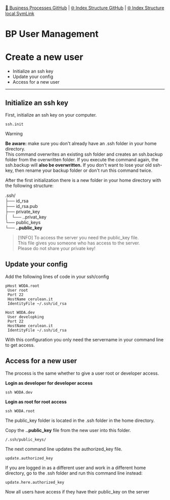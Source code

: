 [📁 Business Processes GitHub](/cerulean-circle-unlimited-2cu/governance/eam/business-processes.md) | [🌐 Index Structure GitHub](/cerulean-circle-unlimited-2cu/governance/eam/business-processes/bp-user-management.md) | [🌐 Index Structure local SymLink](./bp-user-management.entry.md)

# BP User Management

# Create a new user

- Initialize an ssh key
- Update your config
- Access for a new user

* * *

## Initialize an ssh key

First, initialize an ssh key on your computer.

```
ssh.init
```

> [!WARNING]
> **Be aware:** make sure you don't already have an .ssh folder in your home directory.  
> This command overwrites an existing ssh folder and creates an ssh.backup folder from the overwritten folder. If you execute the command again, the ssh.backup will **also be overwritten.**
> If you don't want to lose your old ssh-key, then rename your backup folder or don't run this command twice.

After the first initialization there is a new folder in your home directory with the following structure:

.ssh/  
├── id\_rsa  
├── id\_rsa.pub  
├── private\_key  
│   └── <user>.<hostname>.privat\_key  
└── public\_keys      
└── **<user>.<hostname>.public\_key**

> [!INFO]
> To access the server you need the public\_key file.  
> This file gives you someone who has access to the server.  
> Please do not share your private key!

## Update your config

Add the following lines of code in your ssh/config

```
pHost WODA.root
 User root
 Port 22
 HostName cerulean.it
 IdentityFile ~/.ssh/id_rsa

Host WODA.dev
 User developking
 Port 22
 HostName cerulean.it
 IdentityFile ~/.ssh/id_rsa
```

With this configuration you only need the servername in your command line to get access.

## Access for a new user

The process is the same whether to give a user root or developer access.

**Login as developer for developer access**

```
ssh WODA.dev
```

**Login as root for root access**

```
ssh WODA.root
```

The public\_key folder is located in the .ssh folder in the home directory.  
  
Copy the **<username>.<hostname>.public\_key** file from the new user into this folder.

```
/.ssh/public_keys/
```

The next command line updates the authorized\_key file.

```
update.authorized_key
```

If you are logged in as a different user and work in a different home directory, go to the .ssh folder and run this command line instead:

```
update.here.authorized_key
```

Now all users have access if they have their public\_key on the server
